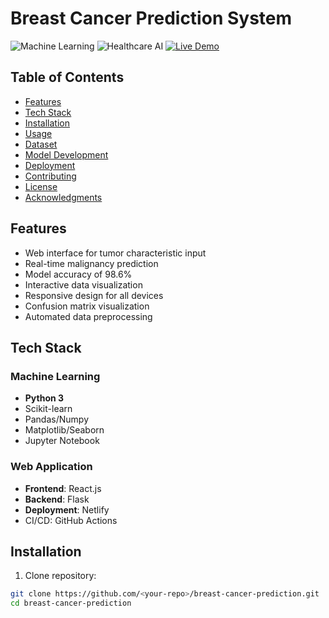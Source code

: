 # Breast Cancer Prediction System

![Machine Learning](https://img.shields.io/badge/-Machine%20Learning-blueviolet)
![Healthcare AI](https://img.shields.io/badge/-Healthcare%20AI-success)
[![Live Demo](https://img.shields.io/badge/Live-Demo-brightgreen)](https://breastcancerpredictionml.netlify.app/)

## Table of Contents
- [Features](#features)
- [Tech Stack](#tech-stack)
- [Installation](#installation)
- [Usage](#usage)
- [Dataset](#dataset) 
- [Model Development](#model-development)
- [Deployment](#deployment)
- [Contributing](#contributing)
- [License](#license)
- [Acknowledgments](#acknowledgments)

## Features
- Web interface for tumor characteristic input
- Real-time malignancy prediction
- Model accuracy of 98.6%
- Interactive data visualization
- Responsive design for all devices
- Confusion matrix visualization
- Automated data preprocessing

## Tech Stack

### Machine Learning
- **Python 3**
- Scikit-learn
- Pandas/Numpy
- Matplotlib/Seaborn
- Jupyter Notebook

### Web Application
- **Frontend**: React.js
- **Backend**: Flask
- **Deployment**: Netlify
- CI/CD: GitHub Actions

## Installation

1. Clone repository:
```bash
git clone https://github.com/<your-repo>/breast-cancer-prediction.git
cd breast-cancer-prediction
